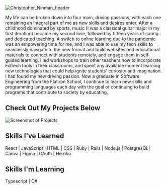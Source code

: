 ![Christopher_Ninman_header](https://user-images.githubusercontent.com/89664157/174863618-47fa59e0-f367-4f83-8b2d-bb2f40aedad2.jpg)

My life can be broken down into four main, driving passions, with each one remaining an integral part of me as new skills and desires enter. After a childhood dominated by sports, music (I was a classical guitar major in my first iteration) became my second love, followed by fifteen years of caring and dedicated teaching. A switch to online learning due to the pandemic was an empowering time for me, and I was able to use my tech skills to seamlessly navigate to the new format and build websites and educational materials to connect with students remotely, and engage them in self-guided learning. I led workshops to train other teachers how to incorporate EdTech tools in their classrooms, and spent any available moment learning new technologies that could help ignite students' curiosity and imagination. I had found my new driving passion. Now a graduate in Software Engineering from the Flatiron School, I continue to learn new skills and programming languages each day with the goal of continuing to build programs that contribute to society by educating.

## Check Out My Projects Below

![Screenshot of Projects](https://user-images.githubusercontent.com/89664157/175055880-8bc0d773-b38b-4119-bdb4-b1519707b4aa.png)

## Skills I've Learned

  React | JavaScript | HTML | CSS | Ruby | Rails | Node.js | PostgresQL| Canva | Figma | OAuth | Heroku
                  
## Skills I'm Learning
  
  Typescript | C# 
  


<!--
**ctninman/ctninman** is a ✨ _special_ ✨ repository because its `README.md` (this file) appears on your GitHub profile.

Here are some ideas to get you started:


- 🔭 I’m currently working on ...
- 🌱 I’m currently learning ...
- 👯 I’m looking to collaborate on ...
- 🤔 I’m looking for help with ...
- 💬 Ask me about ...
- 📫 How to reach me: ...
- 😄 Pronouns: ...
- ⚡ Fun fact: ...
-->

